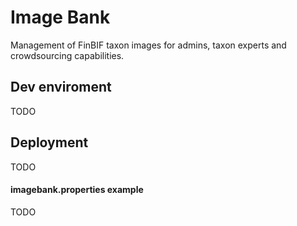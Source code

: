 # Image Bank

Management of FinBIF taxon images for admins, taxon experts and crowdsourcing capabilities.

## Dev enviroment

TODO

## Deployment

TODO

#### imagebank.properties example

TODO

